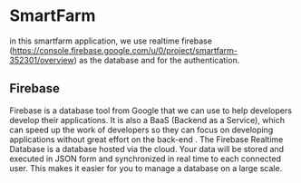 # SmartFarm
in this smartfarm application, we use realtime firebase (https://console.firebase.google.com/u/0/project/smartfarm-352301/overview) as the database and for the  authentication.

## Firebase
Firebase is a database tool from Google that we can use to help developers develop their applications. It is also a BaaS (Backend as a Service), which can speed up the work of developers so they can focus on developing applications without great effort on the back-end .
The Firebase Realtime Database is a database hosted via the cloud. Your data will be stored and executed in JSON form and synchronized in real time to each connected user. This makes it easier for you to manage a database on a large scale.
